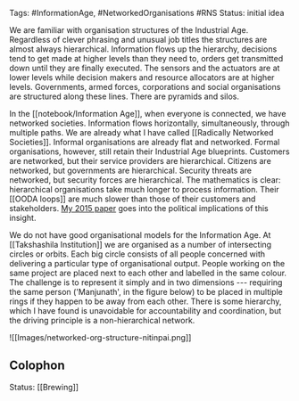 Tags: #InformationAge, #NetworkedOrganisations #RNS
Status: initial idea

We are familiar with organisation structures of the Industrial Age. Regardless of clever phrasing and unusual job titles the structures are almost always hierarchical. Information flows up the hierarchy, decisions tend to get made at higher levels than they need to, orders get transmitted down until they are finally executed. The sensors and the actuators are at lower levels while decision makers and resource allocators are at higher levels. Governments, armed forces, corporations and social organisations are structured along these lines. There are pyramids and silos. 

In the [[notebook/Information Age]], when everyone is connected, we have networked societies. Information flows horizontally, simultaneously, through multiple paths. We are already what I have called [[Radically Networked Societies]]. Informal organisations are already flat and networked. Formal organisations, however, still retain their Industrial Age blueprints. Customers are networked, but their service providers are hierarchical. Citizens are networked, but governments are hierarchical. Security threats are networked, but security forces are hierarchical. The mathematics is clear: hierarchical organisations take much longer to process information. Their [[OODA loops]] are much slower than those of their customers and stakeholders. [My 2015 paper](https://takshashila.org.in/book-chapter-politics-of-radically-networked-societies/) goes into the political implications of this insight.

We do not have good organisational models for the Information Age. At [[Takshashila Institution]] we are organised as a number of intersecting circles or orbits. Each big circle consists of all people concerned with delivering a particular type of organisational output. People working on the same project are placed next to each other and labelled in the same colour. The challenge is to represent it simply and in two dimensions --- requiring the same person ('Manjunath', in the figure below) to be placed in multiple rings if they happen to be away from each other. There is some hierarchy, which I have found is unavoidable for accountability and coordination, but the driving principle is a non-hierarchical network. 

![[Images/networked-org-structure-nitinpai.png]]

## Colophon
Status: [[Brewing]]